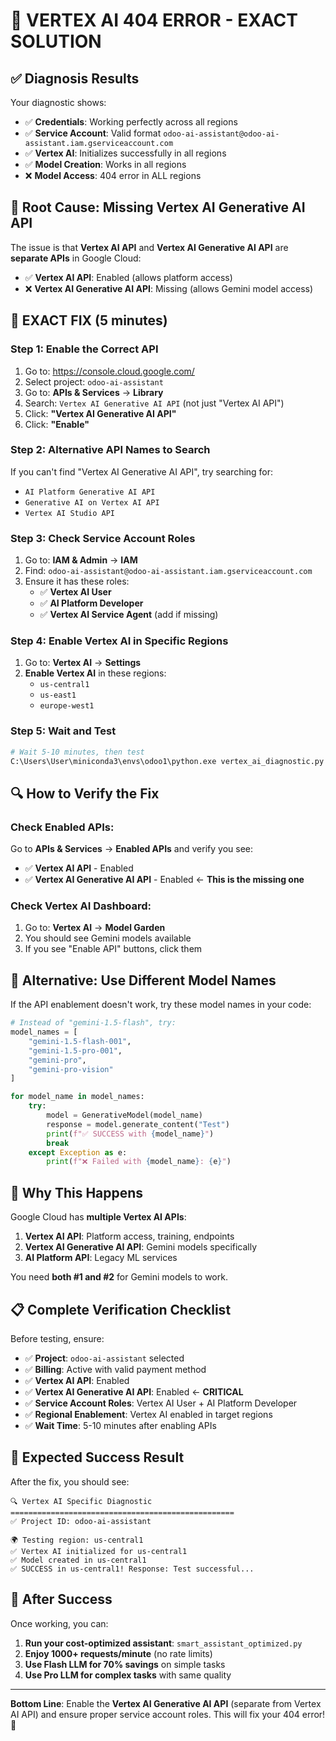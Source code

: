 # 🎯 VERTEX AI 404 ERROR - EXACT SOLUTION

## ✅ **Diagnosis Results**

Your diagnostic shows:
- ✅ **Credentials**: Working perfectly across all regions
- ✅ **Service Account**: Valid format `odoo-ai-assistant@odoo-ai-assistant.iam.gserviceaccount.com`
- ✅ **Vertex AI**: Initializes successfully in all regions
- ✅ **Model Creation**: Works in all regions
- ❌ **Model Access**: 404 error in ALL regions

## 🎯 **Root Cause: Missing Vertex AI Generative AI API**

The issue is that **Vertex AI API** and **Vertex AI Generative AI API** are **separate APIs** in Google Cloud:

- ✅ **Vertex AI API**: Enabled (allows platform access)
- ❌ **Vertex AI Generative AI API**: Missing (allows Gemini model access)

## 🚀 **EXACT FIX (5 minutes)**

### **Step 1: Enable the Correct API**
1. Go to: https://console.cloud.google.com/
2. Select project: `odoo-ai-assistant`
3. Go to: **APIs & Services** → **Library**
4. Search: `Vertex AI Generative AI API` (not just "Vertex AI API")
5. Click: **"Vertex AI Generative AI API"**
6. Click: **"Enable"**

### **Step 2: Alternative API Names to Search**
If you can't find "Vertex AI Generative AI API", try searching for:
- `AI Platform Generative AI API`
- `Generative AI on Vertex AI API`
- `Vertex AI Studio API`

### **Step 3: Check Service Account Roles**
1. Go to: **IAM & Admin** → **IAM**
2. Find: `odoo-ai-assistant@odoo-ai-assistant.iam.gserviceaccount.com`
3. Ensure it has these roles:
   - ✅ **Vertex AI User**
   - ✅ **AI Platform Developer**
   - ✅ **Vertex AI Service Agent** (add if missing)

### **Step 4: Enable Vertex AI in Specific Regions**
1. Go to: **Vertex AI** → **Settings**
2. **Enable Vertex AI** in these regions:
   - `us-central1`
   - `us-east1`
   - `europe-west1`

### **Step 5: Wait and Test**
```bash
# Wait 5-10 minutes, then test
C:\Users\User\miniconda3\envs\odoo1\python.exe vertex_ai_diagnostic.py
```

## 🔍 **How to Verify the Fix**

### **Check Enabled APIs:**
Go to **APIs & Services** → **Enabled APIs** and verify you see:
- ✅ **Vertex AI API** - Enabled
- ✅ **Vertex AI Generative AI API** - Enabled ← **This is the missing one**

### **Check Vertex AI Dashboard:**
1. Go to: **Vertex AI** → **Model Garden**
2. You should see Gemini models available
3. If you see "Enable API" buttons, click them

## 🚨 **Alternative: Use Different Model Names**

If the API enablement doesn't work, try these model names in your code:

```python
# Instead of "gemini-1.5-flash", try:
model_names = [
    "gemini-1.5-flash-001",
    "gemini-1.5-pro-001", 
    "gemini-pro",
    "gemini-pro-vision"
]

for model_name in model_names:
    try:
        model = GenerativeModel(model_name)
        response = model.generate_content("Test")
        print(f"✅ SUCCESS with {model_name}")
        break
    except Exception as e:
        print(f"❌ Failed with {model_name}: {e}")
```

## 🎯 **Why This Happens**

Google Cloud has **multiple Vertex AI APIs**:
1. **Vertex AI API**: Platform access, training, endpoints
2. **Vertex AI Generative AI API**: Gemini models specifically
3. **AI Platform API**: Legacy ML services

You need **both #1 and #2** for Gemini models to work.

## 📋 **Complete Verification Checklist**

Before testing, ensure:
- ✅ **Project**: `odoo-ai-assistant` selected
- ✅ **Billing**: Active with valid payment method
- ✅ **Vertex AI API**: Enabled
- ✅ **Vertex AI Generative AI API**: Enabled ← **CRITICAL**
- ✅ **Service Account Roles**: Vertex AI User + AI Platform Developer
- ✅ **Regional Enablement**: Vertex AI enabled in target regions
- ✅ **Wait Time**: 5-10 minutes after enabling APIs

## 🎉 **Expected Success Result**

After the fix, you should see:
```
🔍 Vertex AI Specific Diagnostic
==================================================
✅ Project ID: odoo-ai-assistant

🌍 Testing region: us-central1
✅ Vertex AI initialized for us-central1
✅ Model created in us-central1
✅ SUCCESS in us-central1! Response: Test successful...
```

## 🚀 **After Success**

Once working, you can:
1. **Run your cost-optimized assistant**: `smart_assistant_optimized.py`
2. **Enjoy 1000+ requests/minute** (no rate limits)
3. **Use Flash LLM for 70% savings** on simple tasks
4. **Use Pro LLM for complex tasks** with same quality

---

**Bottom Line**: Enable the **Vertex AI Generative AI API** (separate from Vertex AI API) and ensure proper service account roles. This will fix your 404 error! 🎯
